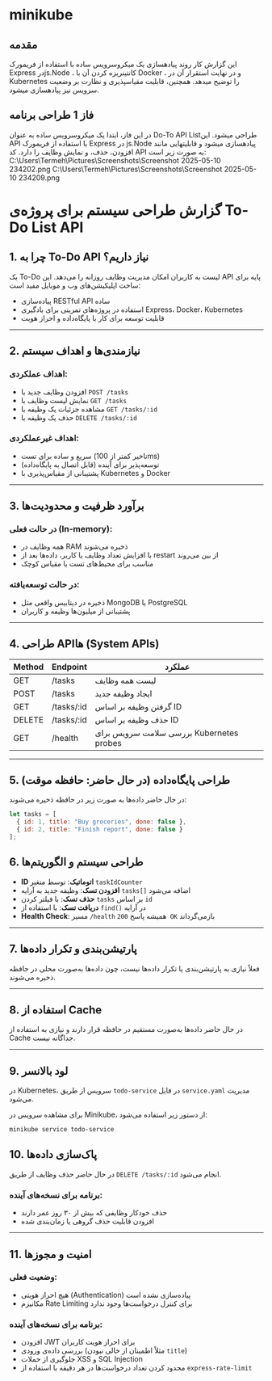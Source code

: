 # minikube
## مقدمه
این گزارش کار روند پیادهسازی یک میکروسرویس ساده با استفاده از 
فریمورک Express درjs.Node ، کانتینریزه کردن آن با Docker ، 
و در نهایت استقرار آن در Kubernetes را توضیح میدهد. همچنین، 
قابلیت مقیاسپذیری و نظارت بر وضعیت سرویس نیز پیادهسازی 
میشود.
## فاز 1 طراحی برنامه
در این فاز، ابتدا یک میکروسرویس ساده به عنوان Do-To API
 Listطراحی میشود. این API با استفاده از فریمورک Express
در js.Node پیادهسازی میشود و قابلیتهایی مانند افزودن، حذف، 
و نمایش وظایف را دارد.
کد API به صورت زیر است:
C:\Users\Termeh\Pictures\Screenshots\Screenshot 2025-05-10 234202.png
C:\Users\Termeh\Pictures\Screenshots\Screenshot 2025-05-10 234209.png

##
# گزارش طراحی سیستم برای پروژه‌ی To-Do List API

## 1. چرا به To-Do API نیاز داریم؟
یک To-Do لیست به کاربران امکان مدیریت وظایف روزانه را می‌دهد. این API پایه برای ساخت اپلیکیشن‌های وب و موبایل مفید است:

- پیاده‌سازی RESTful API ساده  
- استفاده در پروژه‌های تمرینی برای یادگیری Express، Docker، Kubernetes  
- قابلیت توسعه برای کار با پایگاه‌داده و احراز هویت  

---

## 2. نیازمندی‌ها و اهداف سیستم

### اهداف عملکردی:
- افزودن وظایف جدید با `POST /tasks`
- نمایش لیست وظایف با `GET /tasks`
- مشاهده جزئیات یک وظیفه با `GET /tasks/:id`
- حذف یک وظیفه با `DELETE /tasks/:id`

### اهداف غیرعملکردی:
- سریع و ساده برای تست (تاخیر کمتر از 100ms)
- توسعه‌پذیر برای آینده (قابل اتصال به پایگاه‌داده)
- پشتیبانی از مقیاس‌پذیری با Kubernetes و Docker

---

## 3. برآورد ظرفیت و محدودیت‌ها

### در حالت فعلی (In-memory):
- همه وظایف در RAM ذخیره می‌شوند
- با افزایش تعداد وظایف یا کاربر، داده‌ها بعد از restart از بین می‌روند
- مناسب برای محیط‌های تست یا مقیاس کوچک

### در حالت توسعه‌یافته:
- ذخیره در دیتابیس واقعی مثل MongoDB یا PostgreSQL
- پشتیبانی از میلیون‌ها وظیفه و کاربران

---

## 4. طراحی APIها (System APIs)

| Method | Endpoint       | عملکرد                            |
|--------|----------------|----------------------------------|
| GET    | /tasks         | لیست همه وظایف                   |
| POST   | /tasks         | ایجاد وظیفه جدید                 |
| GET    | /tasks/:id     | گرفتن وظیفه بر اساس ID          |
| DELETE | /tasks/:id     | حذف وظیفه بر اساس ID            |
| GET    | /health        | بررسی سلامت سرویس برای Kubernetes probes |

---

## 5. طراحی پایگاه‌داده (در حال حاضر: حافظه موقت)

در حال حاضر داده‌ها به صورت زیر در حافظه ذخیره می‌شوند:

```javascript
let tasks = [
  { id: 1, title: "Buy groceries", done: false },
  { id: 2, title: "Finish report", done: false }
];
```
## 6. طراحی سیستم و الگوریتم‌ها

- **ID اتوماتیک**: توسط متغیر `taskIdCounter`
- **افزودن تسک**: وظیفه جدید به آرایه `tasks[]` اضافه می‌شود
- **حذف تسک**: با فیلتر کردن `tasks` بر اساس `id`
- **دریافت تسک**: با استفاده از `find()` در آرایه
- **Health Check**: مسیر `/health` همیشه پاسخ `200 OK` بازمی‌گرداند

---

## 7. پارتیشن‌بندی و تکرار داده‌ها

فعلاً نیازی به پارتیشن‌بندی یا تکرار داده‌ها نیست، چون داده‌ها به‌صورت محلی در حافظه ذخیره می‌شوند.

---

## 8. استفاده از Cache

در حال حاضر داده‌ها به‌صورت مستقیم در حافظه قرار دارند و نیازی به استفاده از Cache جداگانه نیست.

---

## 9. لود بالانسر

در Kubernetes، سرویس از طریق `todo-service` در فایل `service.yaml` مدیریت می‌شود.

برای مشاهده سرویس در Minikube، از دستور زیر استفاده می‌شود:

```bash
minikube service todo-service
```
## 10. پاک‌سازی داده‌ها

در حال حاضر حذف وظایف از طریق `DELETE /tasks/:id` انجام می‌شود.

### برنامه برای نسخه‌های آینده:
- حذف خودکار وظایفی که بیش از ۳۰ روز عمر دارند
- افزودن قابلیت حذف گروهی یا زمان‌بندی شده

---

## 11. امنیت و مجوزها

### وضعیت فعلی:
- هیچ احراز هویتی (Authentication) پیاده‌سازی نشده است
- مکانیزم Rate Limiting برای کنترل درخواست‌ها وجود ندارد

### برنامه برای نسخه‌های آینده:
- افزودن JWT برای احراز هویت کاربران
- بررسی داده‌ی ورودی (مثلاً اطمینان از خالی نبودن `title`)
- جلوگیری از حملات XSS و SQL Injection
- محدود کردن تعداد درخواست‌ها در هر دقیقه با استفاده از `express-rate-limit`

